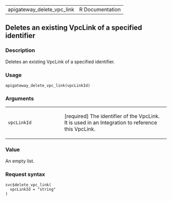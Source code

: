 <table style="width: 100%;">
<tbody>
<tr class="odd">
<td>apigateway_delete_vpc_link</td>
<td style="text-align: right;">R Documentation</td>
</tr>
</tbody>
</table>

## Deletes an existing VpcLink of a specified identifier

### Description

Deletes an existing VpcLink of a specified identifier.

### Usage

    apigateway_delete_vpc_link(vpcLinkId)

### Arguments

<table>
<colgroup>
<col style="width: 35%" />
<col style="width: 65%" />
</colgroup>
<tbody>
<tr class="odd">
<td><code
id="apigateway_delete_vpc_link_:_vpcLinkId">vpcLinkId</code></td>
<td><p>[required] The identifier of the VpcLink. It is used in an
Integration to reference this VpcLink.</p></td>
</tr>
</tbody>
</table>

### Value

An empty list.

### Request syntax

    svc$delete_vpc_link(
      vpcLinkId = "string"
    )
